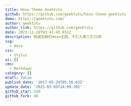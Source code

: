```yaml
---
title: Hexo Theme Geektutu
github: https://github.com/geektutu/hexo-theme-geektutu
demo: https://geektutu.com/
author: geektutu
author_link: https://github.com/geektutu
date: 2023-11-28T03:41:43.051Z
description: 极速加载的Hexo主题，不引入第三方JS库
ssg:
  - Hexo
css:
  - Stylus
ui: []
cms:
  - Markdown
category: []
draft: false
publish_date: '2017-05-29T05:56:03Z'
update_date: '2021-03-05T14:09:39Z'
github_star: 320
github_fork: 40
---
```

